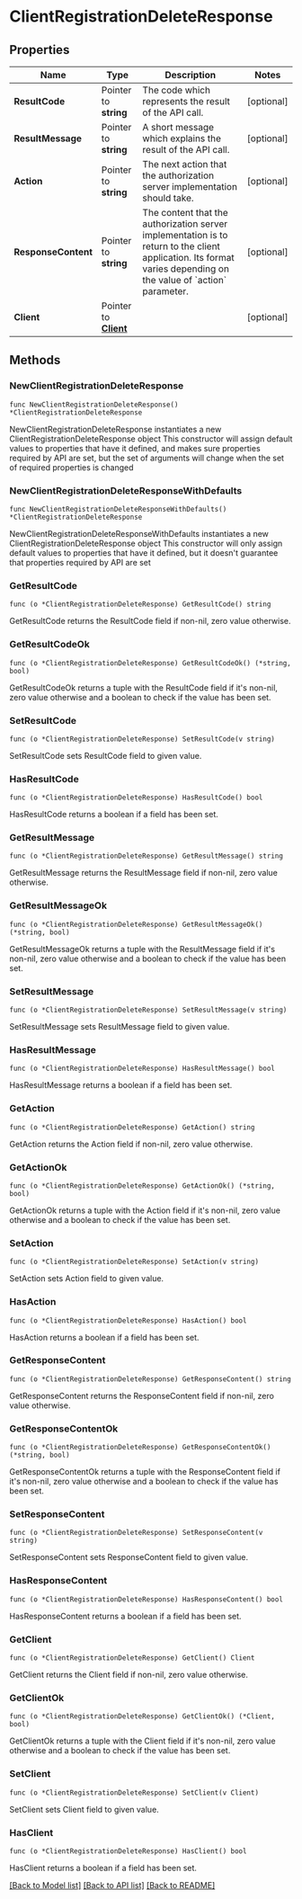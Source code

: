 # ClientRegistrationDeleteResponse

## Properties

Name | Type | Description | Notes
------------ | ------------- | ------------- | -------------
**ResultCode** | Pointer to **string** | The code which represents the result of the API call. | [optional] 
**ResultMessage** | Pointer to **string** | A short message which explains the result of the API call. | [optional] 
**Action** | Pointer to **string** | The next action that the authorization server implementation should take.  | [optional] 
**ResponseContent** | Pointer to **string** | The content that the authorization server implementation is to return to the client application. Its format varies depending on the value of &#x60;action&#x60; parameter.  | [optional] 
**Client** | Pointer to [**Client**](Client.md) |  | [optional] 

## Methods

### NewClientRegistrationDeleteResponse

`func NewClientRegistrationDeleteResponse() *ClientRegistrationDeleteResponse`

NewClientRegistrationDeleteResponse instantiates a new ClientRegistrationDeleteResponse object
This constructor will assign default values to properties that have it defined,
and makes sure properties required by API are set, but the set of arguments
will change when the set of required properties is changed

### NewClientRegistrationDeleteResponseWithDefaults

`func NewClientRegistrationDeleteResponseWithDefaults() *ClientRegistrationDeleteResponse`

NewClientRegistrationDeleteResponseWithDefaults instantiates a new ClientRegistrationDeleteResponse object
This constructor will only assign default values to properties that have it defined,
but it doesn't guarantee that properties required by API are set

### GetResultCode

`func (o *ClientRegistrationDeleteResponse) GetResultCode() string`

GetResultCode returns the ResultCode field if non-nil, zero value otherwise.

### GetResultCodeOk

`func (o *ClientRegistrationDeleteResponse) GetResultCodeOk() (*string, bool)`

GetResultCodeOk returns a tuple with the ResultCode field if it's non-nil, zero value otherwise
and a boolean to check if the value has been set.

### SetResultCode

`func (o *ClientRegistrationDeleteResponse) SetResultCode(v string)`

SetResultCode sets ResultCode field to given value.

### HasResultCode

`func (o *ClientRegistrationDeleteResponse) HasResultCode() bool`

HasResultCode returns a boolean if a field has been set.

### GetResultMessage

`func (o *ClientRegistrationDeleteResponse) GetResultMessage() string`

GetResultMessage returns the ResultMessage field if non-nil, zero value otherwise.

### GetResultMessageOk

`func (o *ClientRegistrationDeleteResponse) GetResultMessageOk() (*string, bool)`

GetResultMessageOk returns a tuple with the ResultMessage field if it's non-nil, zero value otherwise
and a boolean to check if the value has been set.

### SetResultMessage

`func (o *ClientRegistrationDeleteResponse) SetResultMessage(v string)`

SetResultMessage sets ResultMessage field to given value.

### HasResultMessage

`func (o *ClientRegistrationDeleteResponse) HasResultMessage() bool`

HasResultMessage returns a boolean if a field has been set.

### GetAction

`func (o *ClientRegistrationDeleteResponse) GetAction() string`

GetAction returns the Action field if non-nil, zero value otherwise.

### GetActionOk

`func (o *ClientRegistrationDeleteResponse) GetActionOk() (*string, bool)`

GetActionOk returns a tuple with the Action field if it's non-nil, zero value otherwise
and a boolean to check if the value has been set.

### SetAction

`func (o *ClientRegistrationDeleteResponse) SetAction(v string)`

SetAction sets Action field to given value.

### HasAction

`func (o *ClientRegistrationDeleteResponse) HasAction() bool`

HasAction returns a boolean if a field has been set.

### GetResponseContent

`func (o *ClientRegistrationDeleteResponse) GetResponseContent() string`

GetResponseContent returns the ResponseContent field if non-nil, zero value otherwise.

### GetResponseContentOk

`func (o *ClientRegistrationDeleteResponse) GetResponseContentOk() (*string, bool)`

GetResponseContentOk returns a tuple with the ResponseContent field if it's non-nil, zero value otherwise
and a boolean to check if the value has been set.

### SetResponseContent

`func (o *ClientRegistrationDeleteResponse) SetResponseContent(v string)`

SetResponseContent sets ResponseContent field to given value.

### HasResponseContent

`func (o *ClientRegistrationDeleteResponse) HasResponseContent() bool`

HasResponseContent returns a boolean if a field has been set.

### GetClient

`func (o *ClientRegistrationDeleteResponse) GetClient() Client`

GetClient returns the Client field if non-nil, zero value otherwise.

### GetClientOk

`func (o *ClientRegistrationDeleteResponse) GetClientOk() (*Client, bool)`

GetClientOk returns a tuple with the Client field if it's non-nil, zero value otherwise
and a boolean to check if the value has been set.

### SetClient

`func (o *ClientRegistrationDeleteResponse) SetClient(v Client)`

SetClient sets Client field to given value.

### HasClient

`func (o *ClientRegistrationDeleteResponse) HasClient() bool`

HasClient returns a boolean if a field has been set.


[[Back to Model list]](../README.md#documentation-for-models) [[Back to API list]](../README.md#documentation-for-api-endpoints) [[Back to README]](../README.md)


